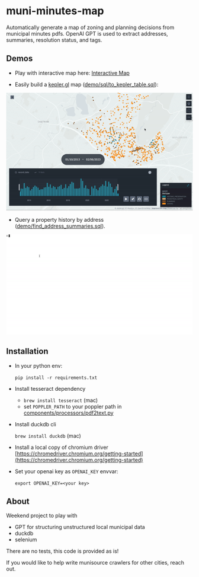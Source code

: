 # muni-minutes-map
Automatically generate a map of zoning and planning decisions from municipal minutes pdfs. OpenAI GPT is used to extract addresses, summaries, resolution status, and tags.


## Demos

- Play with interactive map here: [Interactive Map](https://jasonlaska.github.io/muni-minutes-map/kepler.gl.html)


- Easily build a [kepler.gl](https://kepler.gl/demo) map ([demo/sql/to_kepler_table.sql](demo/sql/to_kepler_table.sql)):
<img src="media/kepler_demo.gif" alt="Millbun, NJ zoning and planning" width="600">


- Query a property history by address ([demo/find_address_summaries.sql](demo/sql/find_address_summaries.sql)).
<img src="media/db_demo.gif" alt="Millbun, NJ zoning and planning" width="600">


## Installation

- In your python env:

    `pip install -r requirements.txt`

- Install tesseract dependency
    - `brew install tesseract` (mac)
    - set `POPPLER_PATH` to your poppler path in [components/processors/pdf2text.py](https://github.com/jasonlaska/muni-minutes-map/blob/feature/readmegif/components/processors/pdf2text.py#L9)

- Install duckdb cli

    `brew install duckdb` (mac)

- Install a local copy of chromium driver
[https://chromedriver.chromium.org/getting-started](https://chromedriver.chromium.org/getting-started)

- Set your openai key as `OPENAI_KEY` envvar:

    `export OPENAI_KEY=<your key>`

## About

Weekend project to play with

- GPT for structuring unstructured local municipal data
- duckdb
- selenium

There are no tests, this code is provided as is!

If you would like to help write munisource crawlers for other cities, reach out.